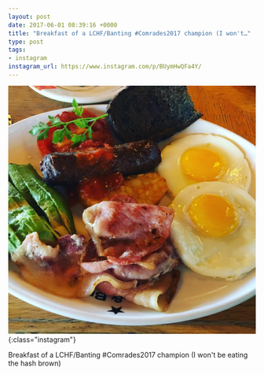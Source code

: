 ```yaml
---
layout: post
date: 2017-06-01 08:39:16 +0000
title: "Breakfast of a LCHF/Banting #Comrades2017 champion (I won't…"
type: post
tags:
- instagram
instagram_url: https://www.instagram.com/p/BUymHwQFa4Y/
---
```


![Instagram - BUymHwQFa4Y](/assets/BUymHwQFa4Y.jpg){:class="instagram"}

Breakfast of a LCHF/Banting #Comrades2017 champion (I won't be eating the hash brown)
